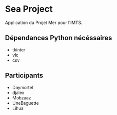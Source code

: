 # Sea Project
Application du Projet Mer pour l'IMTS.
## Dépendances Python nécéssaires
* tkinter
* vlc
* csv
## Participants
* Daymortel
* djalex
* Mobzaaz
* UneBaguette
* Lihua
